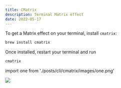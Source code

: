 ```yaml
---
title: CMatrix
description: Terminal Matrix effect
date: 2022-05-17
---
```


To get a Matrix effect on your terminal, install `cmatrix`:

```bash
brew install cmatrix
```

Once installed, restart your terminal and run

```bash
cmatrix
```

import one from './posts/cli/cmatrix/images/one.png'

<Image src={one} width={1364} height={1060} />